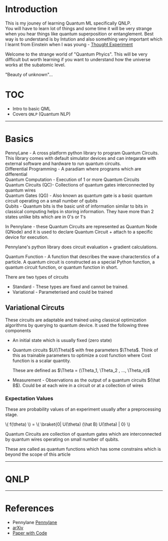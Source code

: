 
# Introduction

This is my jouney of learning Quantum ML specifically QNLP.  
You will have to learn lot of things and some time it will be very strange when you hear things like quantum superposition or entanglement. Best way is to understand is by Intution and also something very important which I learnt from Einstein when I was young - [Thought Experiment](https://en.wikipedia.org/wiki/Einstein%27s_thought_experiments) 

Welcome to the strange world of "Quantum Phyics". This will be very difficult but worth learning if you want to understand how the universe works at the subatomic level.

"Beauty of unknown"...


# TOC

- Intro to basic QML
- Covers `QNLP` (Quantum NLP)

---
# Basics

PennyLane - A cross platform python library to program Quantum Circuits. This library comes with default simulator devices and can integarate with external software and hardware to run quantum circuits.  
Differential Programming - A paradiam where programs which are differential  
Quantum Computation - Execution of 1 or more Quantum Circuits  
Quantum Circuits (QC)- Collections of quantum gates interconnected by quantum wires   
Quantum Gates (QG) - Also known as  quantum gate is a basic quantum circuit operating on a small number of qubits  
Qubits - Quantum bits is the basic unit of information similar to bits in classical computing helps in storing information. They have more than 2 states unlike bits which are in 0's or 1's   



In Pennylane - these Quantum Circuits are represented as Quantum Node (QNode) and it is used to declare Quantum Circuit + attach to a specific device for execution.

Pennylane's python library does circuit evaluation + gradient calculations.

Quantum Function - A function that describes the wave characterstics of a particle. A quantum circuit is constructed as a special Python function, a quantum circuit function, or quantum function in short. 
<br>




There are two types of circuits 

* Standard - These types are fixed and cannot be trained.
* Variational - Parameterised and could be trained 

## Variational Circuts
These circuits are adaptable and trained using classical optimization algorithms by querying to quantum device. It used the following three components   

- An initial state which is usually fixed (zero state)

- Quantum circuits \$U(\Theta)$ with free parameters \$\Theta$. Think of this as trainable parameters to optimize a cost function where Cost function is a scalar quantity.

    These are defined as  \$\Theta = (\Theta_1, \Theta_2 , ..., \Theta_n)$

- Measurement - Observations as the output of a quantum circuits \$(\hat B$). Could be at each wire in a circuit or at a collection of wires 

### Expectation Values
These are probability values of an experiment usually after a preprocessing stage. 
 
\\( f(\theta) \\)  = \\( \braket{0| U(\theta) (\hat B) U(\theta) | 0} \\)  


Quantum Circuits are collection of quantum gates which are interconnected by quantum wires operating on small number of qubits.

These are called as quantum functions which has some constrains which is beyond the scope of this article


---


# QNLP

---
# References

* Pennylane [Pennylane](https://pennylane.ai/)
* [arXiv](https://arxiv.org/)  
* [Paper with Code](https://paperswithcode.com/)  



